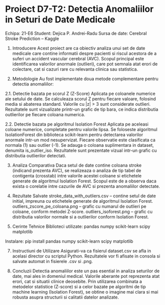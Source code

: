 # Proiect D7-T2: Detectia Anomaliilor in Seturi de Date Medicale

Echipa: 21-E6
Student: Dejica P. Andrei-Radu
Sursa de date: Cerebral Stroke Prediction – Kaggle

1. Introducere
Acest proiect are ca obiectiv analiza unui set de date medicale care contine informatii despre pacienti si riscul acestora de a suferi un accident vascular cerebral (AVC). Scopul principal este identificarea valorilor anormale (outlieri), care pot semnala atat erori de colectare, cat si cazuri rare cu relevanta clinica sau statistica.

2. Metodologie
Au fost implementate doua metode complementare pentru detectia anomaliilor:

2.1. Detectie bazata pe scorul Z (Z-Score)
Aplicata pe coloanele numerice ale setului de date.
Se calculeaza scorul Z pentru fiecare valoare, folosind media si abaterea standard.
Valorile cu |z| > 3 sunt considerate outlieri.
Rezultatele sunt vizualizate printr-un grafic de tip bara, ce indica distributia outlierilor pe fiecare coloana numerica.

2.2. Detectie bazata pe algoritmul Isolation Forest
Aplicata pe aceleasi coloane numerice, completate pentru valorile lipsa.
Se foloseste algoritmul IsolationForest din biblioteca scikit-learn pentru detectarea valorilor anormale intr-un mod nesupervizat.
Fiecare observatie este clasificata ca normala (1) sau outlier (-1).
Se adauga o coloana suplimentara in dataset, denumita is_outlier_iso.
Rezultatele sunt prezentate vizual intr-un grafic cu distributia outlierilor detectati.

3. Analiza Comparativa
Daca setul de date contine coloana stroke (indicand prezenta AVC), se realizeaza o analiza de tip tabel de contigenta (crosstab) intre valorile acestei coloane si etichetele generate de algoritmul Isolation Forest. Scopul este de a observa daca exista o corelatie intre cazurile de AVC si prezenta anomaliilor detectate.

4. Rezultate Salvate
stroke_data_with_outliers.csv – contine setul de date initial, impreuna cu etichetele generate de algoritmul Isolation Forest.
outliers_zscore_pe_coloana.png – grafic cu numarul de outlieri pe coloane, conform metodei Z-score.
outliers_isoforest.png – grafic cu distributia valorilor normale si a outlierilor conform Isolation Forest.

5. Cerinte Tehnice
Biblioteci utilizate:
pandas
numpy
scikit-learn
scipy
matplotlib

Instalare:
pip install pandas numpy scikit-learn scipy matplotlib

7. Instructiuni de Utilizare
Asigurati-va ca fisierul dataset.csv se afla in acelasi director cu scriptul Python.
Rezultatele vor fi afisate in consola si salvate automat in fisierele .csv si .png.

7. Concluzii
Detectia anomaliilor este un pas esential in analiza seturilor de date, mai ales in domeniul medical. Valorile aberante pot reprezenta atat erori, cat si situatii clinice deosebite. Prin utilizarea combinata a metodelor statistice (Z-score) si a celor bazate pe algoritmi de tip machine learning (Isolation Forest), se obtine o imagine mai clara si mai robusta asupra structurii si calitatii datelor analizate.
